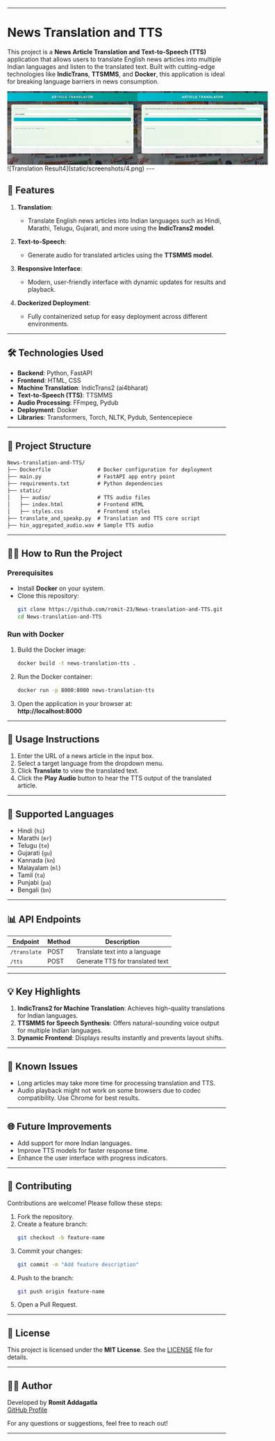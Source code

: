 

---

# News Translation and TTS

This project is a **News Article Translation and Text-to-Speech (TTS)** application that allows users to translate English news articles into multiple Indian languages and listen to the translated text. Built with cutting-edge technologies like **IndicTrans**, **TTSMMS**, and **Docker**, this application is ideal for breaking language barriers in news consumption.

<div style="display: flex; justify-content: space-around;">

  <img src="static/screenshots/1.png" alt="Homepage" width="300" />
  <img src="static/screenshots/3.png" alt="Translation Result" width="300" />
  
</div>
![Translation Result4](static/screenshots/4.png)
---

## 🚀 Features

1. **Translation**:
   - Translate English news articles into Indian languages such as Hindi, Marathi, Telugu, Gujarati, and more using the **IndicTrans2 model**.
   
2. **Text-to-Speech**:
   - Generate audio for translated articles using the **TTSMMS model**.
   
3. **Responsive Interface**:
   - Modern, user-friendly interface with dynamic updates for results and playback.
   
4. **Dockerized Deployment**:
   - Fully containerized setup for easy deployment across different environments.

---

## 🛠️ Technologies Used

- **Backend**: Python, FastAPI
- **Frontend**: HTML, CSS
- **Machine Translation**: IndicTrans2 (ai4bharat)
- **Text-to-Speech (TTS)**: TTSMMS
- **Audio Processing**: FFmpeg, Pydub
- **Deployment**: Docker
- **Libraries**: Transformers, Torch, NLTK, Pydub, Sentencepiece

---

## 📂 Project Structure

```plaintext
News-translation-and-TTS/
├── Dockerfile               # Docker configuration for deployment
├── main.py                  # FastAPI app entry point
├── requirements.txt         # Python dependencies
├── static/
│   ├── audio/               # TTS audio files
│   ├── index.html           # Frontend HTML
│   ├── styles.css           # Frontend styles
├── translate_and_speakp.py  # Translation and TTS core script
├── hin_aggregated_audio.wav # Sample TTS audio
```

---

## 🧑‍💻 How to Run the Project

### Prerequisites
- Install **Docker** on your system.
- Clone this repository:
  ```bash
  git clone https://github.com/romit-23/News-translation-and-TTS.git
  cd News-translation-and-TTS
  ```

### Run with Docker
1. Build the Docker image:
   ```bash
   docker build -t news-translation-tts .
   ```
2. Run the Docker container:
   ```bash
   docker run -p 8000:8000 news-translation-tts
   ```
3. Open the application in your browser at:  
   **http://localhost:8000**

---

## 📝 Usage Instructions

1. Enter the URL of a news article in the input box.
2. Select a target language from the dropdown menu.
3. Click **Translate** to view the translated text.
4. Click the **Play Audio** button to hear the TTS output of the translated article.

---

## 🎯 Supported Languages

- Hindi (`hi`)
- Marathi (`mr`)
- Telugu (`te`)
- Gujarati (`gu`)
- Kannada (`kn`)
- Malayalam (`ml`)
- Tamil (`ta`)
- Punjabi (`pa`)
- Bengali (`bn`)

---

## 📊 API Endpoints

| **Endpoint**         | **Method** | **Description**                 |
|-----------------------|------------|---------------------------------|
| `/translate`          | POST       | Translate text into a language |
| `/tts`                | POST       | Generate TTS for translated text |

---

## 💡 Key Highlights

1. **IndicTrans2 for Machine Translation**: Achieves high-quality translations for Indian languages.
2. **TTSMMS for Speech Synthesis**: Offers natural-sounding voice output for multiple Indian languages.
3. **Dynamic Frontend**: Displays results instantly and prevents layout shifts.

---

## 🐛 Known Issues

- Long articles may take more time for processing translation and TTS.
- Audio playback might not work on some browsers due to codec compatibility. Use Chrome for best results.

---

## 🌐 Future Improvements

- Add support for more Indian languages.
- Improve TTS models for faster response time.
- Enhance the user interface with progress indicators.

---

## 🤝 Contributing

Contributions are welcome! Please follow these steps:
1. Fork the repository.
2. Create a feature branch:
   ```bash
   git checkout -b feature-name
   ```
3. Commit your changes:
   ```bash
   git commit -m "Add feature description"
   ```
4. Push to the branch:
   ```bash
   git push origin feature-name
   ```
5. Open a Pull Request.

---

## 📜 License

This project is licensed under the **MIT License**. See the [LICENSE](LICENSE) file for details.

---

## 🧑‍💻 Author

Developed by **Romit Addagatla**  
[GitHub Profile](https://github.com/romit-23)  

For any questions or suggestions, feel free to reach out! 

--- 


